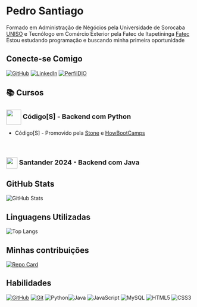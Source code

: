 # Pedro Santiago

Formado em Administração de Négócios pela Universidade de Sorocaba [UNISO](https://www.uniso.br/home) e Tecnólogo em Comércio Exterior pela Fatec de Itapetininga [Fatec](https://fatecitapetininga.edu.br/)<br>
Estou estudando programação e buscando minha primeira oportunidade

## Conecte-se Comigo
[![GitHub](https://img.shields.io/badge/GitHub-100000?style=for-the-badge&logo=github&logoColor=white)](https://github.com/psantiago20)
[![LinkedIn](https://img.shields.io/badge/LinkedIn-0077B5?style=for-the-badge&logo=linkedin&logoColor=white)](https://www.linkedin.com/in/pedroasantiago/)
[![PerfilDIO](https://img.shields.io/badge/Perfil_DIO-FF5722?style=for-the-badge&logo=todoist&logoColor=white)](https://www.dio.me/users/pedroasanti)



## 📚 Cursos
<h1 style="font-size:18px">
    <a href="https://jornada.pessoas.stone.com.br/educacao">
     <img align="center" width="40px" src="https://upload.wikimedia.org/wikipedia/commons/a/a8/Logo-Stone.svg"></a>
    <span> Código[S] - Backend com Python</span>
</h1>

- Código[S] - Promovido pela [Stone](https://jornada.pessoas.stone.com.br/educacao) e [HowBootCamps](https://howedu.com.br/)

<br>
<h1 style="font-size:18px">
    <a href="https://www.dio.me/">
     <img align="center" width="30px" src="https://hermes.digitalinnovation.one/assets/diome/logo-minimized.png"></a>
    <span> Santander 2024 - Backend com Java</span>
</h1>

## GitHub Stats
![GitHub Stats](https://github-readme-stats.vercel.app/api?username=psantiago20&theme=transparent&bg_color=000&border_color=30A3DC&show_icons=true&icon_color=30A3DC&title_color=E94D5F&text_color=FFF&hide_title=true)

## Linguagens Utilizadas
![Top Langs](https://github-readme-stats-git-masterrstaa-rickstaa.vercel.app/api/top-langs/?username=psantiago20&layout=compact&bg_color=000&border_color=30A3DC&title_color=E94D5F&text_color=FFF)

## Minhas contribuições
[![Repo Card](https://github-readme-stats.vercel.app/api/pin/?username=psantiago20&repo=dio-lab-open-source&bg_color=000&border_color=30A3DC&show_icons=true&icon_color=30A3DC&title_color=E94D5F&text_color=FFF)](https://github.com/psantiago20/dio-lab-open-source)

## Habilidades

[![GitHub](https://img.shields.io/badge/GitHub-100000?style=for-the-badge&logo=github&logoColor=white)](https://docs.github.com/pt)
[![Git](https://img.shields.io/badge/GIT-E44C30?style=for-the-badge&logo=git&logoColor=white)](https://git-scm.com/)
![Python](https://img.shields.io/badge/python-3670A0?style=for-the-badge&logo=python&logoColor=ffdd54)![Java](https://img.shields.io/badge/java-%23ED8B00.svg?style=for-the-badge&logo=openjdk&logoColor=white)
![JavaScript](https://img.shields.io/badge/JavaScript-F7DF1E?style=for-the-badge&logo=javascript&logoColor=black)
![MySQL](https://img.shields.io/badge/MySQL-00000F?style=for-the-badge&logo=mysql&logoColor=white)
![HTML5](https://img.shields.io/badge/HTML5-E34F26?style=for-the-badge&logo=html5&logoColor=white)
![CSS3](https://img.shields.io/badge/CSS3-1572B6?style=for-the-badge&logo=css3&logoColor=white)
